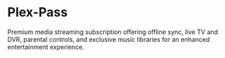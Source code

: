 # Plex-Pass
Premium media streaming subscription offering offline sync, live TV and DVR, parental controls, and exclusive music libraries for an enhanced entertainment experience.
